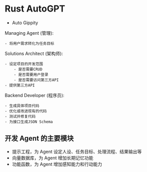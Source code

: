 # Rust AutoGPT

- Auto Gippity

Managing Agent (管理):

    - 将用户需求转化为任务目标

Solutions Architect (架构师):

    - 设定项目的开发范围
        - 是否需要CRUD
        - 是否需要用户登录
        - 是否需要访问第三方API
    - 提供第三方API

Backend Developer (程序员):

    - 生成具体项目代码
    - 优化或改进现有的代码
    - 测试并修复代码
    - 为接口生成JSON Schema

## 开发 Agent 的主要模块

- 提示工程，为 Agent 设定人设、任务目标、处理流程、结果输出等
- 向量数据库，为 Agent 增加长期记忆功能
- 功能函数，为 Agent 增加感知能力和行动能力
